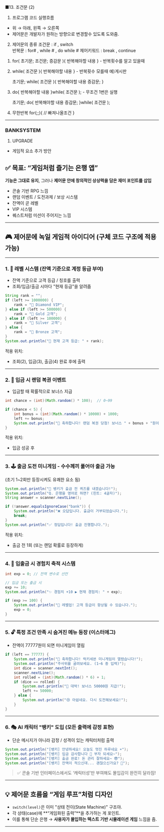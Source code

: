 ■13. 조건문  (2)
1. 프로그램 코드 실행흐름
  - 위 → 아래, 왼쪽 → 오른쪽
  - 제어문은 개발자가 원하는 방향으로 변경할수 있도록 도와줌.

2. 제어문의 종류
    조건문      : if , switch  
    반복문      : for# , while # , do while #
    제어키워드 : break , continue


1) for( 초기문; 조건문; 증감문  ){  반복해야할 내용  }    -  반복횟수를 알고 있을때
2) while( 조건문 ){    반복해야할 내용 }  - 반복횟수 모를때   예)게시판
   
   초기문; 
   while( 조건문  ){  반복해야할 내용        증감문; } 

3) do{  반복해야할 내용  }while( 조건문  ); - 무조건 1번은 실행

   초기문; 
   do{  반복해야할 내용        증감문; }while( 조건문  ); 

4) 무한반복
for(;;){
   // 빠져나올조건
}

---

### BANKSYSTEM 
1) UPGRADE
- 게임적 요소 추가 방안


## ✅ 목표: “게임처럼 즐기는 은행 앱”

**기능은 그대로 유지**, 그러나 **제어문 안에 창의적인 상상력을 담은 재미 포인트를 삽입**

* 콘솔 기반 RPG 느낌
* 랜덤 이벤트 / 도전과제 / 보상 시스템
* 잔액이 곧 레벨
* VIP 시스템
* 퀘스트처럼 미션이 주어지는 느낌

---

## 🎮 제어문에 녹일 게임적 아이디어 (구체 코드 구조에 적용 가능)

---

### 1. 🎯 **레벨 시스템 (잔액 기준으로 계정 등급 부여)**

* 잔액 기준으로 고객 등급 / 칭호를 출력
* 조회/입금/출금 시마다 "현재 등급"을 알려줌

```java
String rank = "";
if (left >= 1000000) {
    rank = "💎 Diamond VIP";
} else if (left >= 500000) {
    rank = "🥇 Gold 고객";
} else if (left >= 100000) {
    rank = "🥈 Silver 고객";
} else {
    rank = "🥉 Bronze 고객";
}
System.out.println("👤 현재 고객 등급: " + rank);
```

적용 위치:

* 조회(2), 입금(3), 출금(4) 완료 후에 출력

---

### 2. 🎁 **입금 시 랜덤 복권 이벤트**

* 입금할 때 확률적으로 보너스 지급

```java
int chance = (int)(Math.random() * 100);  // 0~99

if (chance < 5) {
    int bonus = (int)(Math.random() * 10000) + 1000;
    left += bonus;
    System.out.println("🎉 축하합니다! 랜덤 복권 당첨! 보너스 " + bonus + "원이 지급되었습니다!");
}
```

적용 위치:

* 입금 성공 후

---

### 3. 🕹 **출금 도전 미니게임 - 수수께끼 풀어야 출금 가능**

(초기 1\~2회만 등장시켜도 유쾌한 요소 됨)

```java
System.out.println("🤖 뱅키가 출금 전 퀴즈를 내겠습니다!");
System.out.println("Q. 은행을 영어로 하면? (힌트: 4글자)");
String answer = scanner.nextLine();

if (!answer.equalsIgnoreCase("bank")) {
    System.out.println("❌ 오답입니다. 출금이 거부되었습니다.");
    break;
}
System.out.println("✅ 정답입니다! 출금 진행합니다.");
```

적용 위치:

* 출금 전 1회 (또는 랜덤 확률로 등장하게)

---

### 4. 🧠 **입출금 시 경험치 축적 시스템**

```java
int exp = 0; // 전역 변수로 선언

// 입금 또는 출금 시
exp += 10;
System.out.println("✨ 경험치 +10 ▶ 현재 경험치: " + exp);

if (exp >= 100) {
    System.out.println("🎉 레벨업! 고객 등급이 향상될 수 있습니다.");
    exp = 0;
}
```

---

### 5. 🔓 **특정 조건 만족 시 숨겨진 메뉴 등장 (이스터에그)**

* 잔액이 77777원이 되면 미니게임이 열림

```java
if (left == 77777) {
    System.out.println("🎰 축하합니다! 럭키세븐 미니게임이 열렸습니다!");
    System.out.println("주사위를 굴려보세요. (1~6 중 입력)");
    int dice = scanner.nextInt();
    scanner.nextLine();
    int rolled = (int)(Math.random() * 6) + 1;
    if (dice == rolled) {
        System.out.println("🎊 대박! 보너스 50000원 지급!");
        left += 50000;
    } else {
        System.out.println("😢 아쉽네요. 다시 도전해보세요!");
    }
}
```

---

### 6. 🎭 **AI 캐릭터 "뱅키" 도입 (모든 출력에 감정 표현)**

* 단순 메시지가 아니라 감정 / 성격이 있는 캐릭터처럼 출력

```java
System.out.println("[뱅키] 안녕하세요! 오늘도 멋진 하루네요 ☀");
System.out.println("[뱅키] 입금 감사합니다 💖 부자 되세요~");
System.out.println("[뱅키] 출금 완료! 돈 관리 잘하세요~ 😎");
System.out.println("[뱅키] 잔액이 적으신데... 괜찮으신가요? 🥺");
```

> ✅ 콘솔 기반 인터페이스에서도 ‘캐릭터성’만 부여해도 몰입감이 완전히 달라짐!

---

## 💡 제어문 흐름을 “게임 루프”처럼 디자인

* `switch(level)`은 이미 "상태 전이(State Machine)" 구조야.
* 각 상태(case)에 \*\*“게임화된 출력”\*\*을 추가하는 게 포인트.
* 이를 통해 단순 은행 → **사용자가 몰입하는 텍스트 기반 시뮬레이션 게임** 느낌을 줌.

---


